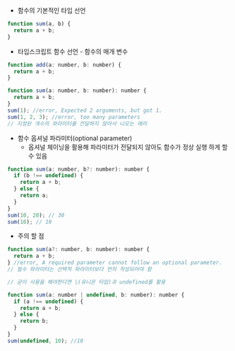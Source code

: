 - 함수의 기본적인 타입 선언

```javascript
function sum(a, b) {
  return a + b;
}
```

- 타입스크립트 함수 선언 - 함수의 매개 변수

```javascript
function add(a: number, b: number) {
  return a + b;
}
```

```javascript
function sum(a: number, b: number): number {
  return a + b;
}
sum(1); //error, Expected 2 arguments, but got 1.
sum(1, 2, 3); //error, too many parameters
// 지정된 개수의 파라미터를 전달하지 않아서 나오는 에러
```

- 함수 옵셔널 파라미터(optional parameter)
  - 옵셔널 체이닝을 활용해 파라미터가 전달되지 않아도 함수가 정상 실행 하게 할 수 있음

```javascript
function sum(a: number, b?: number): number {
  if (b !== undefined) {
    return a + b;
  } else {
    return a;
  }
}
sum(10, 20); // 30
sum(10); // 10
```

- 주의 할 점

```javascript
function sum(a?: number, b: number): number {
  return a + b;
} //error, A required parameter cannot follow an optional parameter.
// 필수 파라미터는 선택적 파라미터보다 먼저 작성되어야 함

// 굳이 사용을 해야한다면 |(유니온 타입)과 undefined를 활용

function sum(a: number | undefined, b: number): number {
  if (a !== undefined) {
    return a + b;
  } else {
    return b;
  }
}
sum(undefined, 10); //10
```
